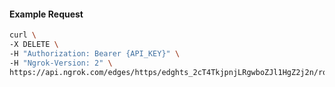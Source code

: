 <!-- Code generated for API Clients. DO NOT EDIT. -->

#### Example Request

```bash
curl \
-X DELETE \
-H "Authorization: Bearer {API_KEY}" \
-H "Ngrok-Version: 2" \
https://api.ngrok.com/edges/https/edghts_2cT4TkjpnjLRgwboZJl1HgZ2j2n/routes/edghtsrt_2cT4TlFixiZODzDTTbGuyoeCVoj/policy
```
